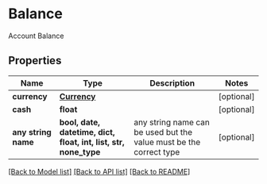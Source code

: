 # Balance

Account Balance

## Properties
Name | Type | Description | Notes
------------ | ------------- | ------------- | -------------
**currency** | [**Currency**](Currency.md) |  | [optional] 
**cash** | **float** |  | [optional] 
**any string name** | **bool, date, datetime, dict, float, int, list, str, none_type** | any string name can be used but the value must be the correct type | [optional]

[[Back to Model list]](../README.md#documentation-for-models) [[Back to API list]](../README.md#documentation-for-api-endpoints) [[Back to README]](../README.md)


